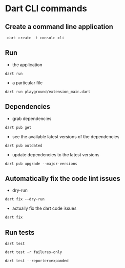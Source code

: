 # Dart CLI commands

## Create a command line application
 
```shell
 dart create -t console cli
```

## Run

- the application 

```shell
dart run
```

- a particular file
 
```shell
dart run playground/extension_main.dart
```

## Dependencies

- grab dependencies

```shell
dart pub get 
```

- see the available latest versions of the dependencies 

```shell
dart pub outdated
```

- update dependencies to the latest versions

```shell
dart pub upgrade --major-versions
```

## Automatically fix the code lint issues

-  dry-run
```shell
dart fix --dry-run
``` 

- actually fix the dart code issues
```shell
dart fix 
```

## Run tests

```shell
dart test
```

```shell
dart test -r failures-only
```

```shell
dart test --reporter=expanded
```
